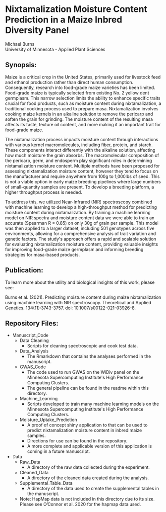 # Nixtamalization Moisture Content Prediction in a Maize Inbred Diversity Panel
Michael Burns <br> University of Minnesota - Applied Plant Sciences

## Synopsis:
Maize is a critical crop in the United States, primarily used for livestock feed and ethanol production rather than direct 
human consumption. Consequently, research into food-grade maize varieties has been limited. Food-grade maize is typically 
selected from existing No. 2 yellow dent germplasm. This narrow selection limits the ability to enhance specific traits 
crucial for food products, such as moisture content during nixtamalization, a traditional cooking process used to prepare masa. 
Nixtamalization involves cooking maize kernels in an alkaline solution to remove the pericarp and soften the grain for grinding. 
The moisture content of the resulting masa affects its taste, texture oil content, and more making it an important trait for 
food-grade maize.

The nixtamalization process impacts moisture content through interactions with various kernel macromolecules, including fiber, 
protein, and starch. These components interact differently with the alkaline solution, affecting how much moisture the grain 
absorbs. The macromolecular composition of the pericarp, germ, and endosperm play significant roles in determining nixtamalization 
moisture content. Multiple methods have been proposed for assessing nixtamalization moisture content, however they tend to focus
on the manufacturer and require anywhere from 100g to 1,000lbs of seed. This is not a viable option in early maize breeding pipelines
where large numbers of small-quantity samples are present. To develop a breeding platform, a higher throughput process is needed.

To address this, we utilized Near-Infrared (NIR) spectroscopy combined with machine learning to develop a high-throughput method 
for predicting moisture content during nixtamalization. By training a machine learning model on NIR spectra and moisture content 
data we were able to train an accurate (Spearman R = 0.85) on only 30g of grain per sample. This model was then applied to a larger 
dataset, including 501 genotypes across five environments, allowing for a comprehensive analysis of trait variation and genetic factors. 
The study's approach offers a rapid and scalable solution for evaluating nixtamalization moisture content, providing valuable 
insights for improving food-grade maize germplasm and informing breeding strategies for masa-based products.

## Publication:
To learn more about the utility and biological insights of this work, please see:

Burns et al. (2021). Predicting moisture content during maize nixtamalization using machine learning with NIR spectroscopy.
Theoretical and Applied Genetics. 134(11):3743-3757.
doi: 10.1007/s00122-021-03926-8.

## Repository Files:
- Manuscript_Code
  - Data Cleaning
    - Scripts for cleaning spectroscopic and cook test data.
  - Data_Analysis
    - The Rmarkdown that contains the analyses performed in the manuscript.
  - GWAS_Code
    - The code used to run GWAS on the WiDiv panel on the Minnesota Supercomputing Institute's High Performance Computing Clusters.
    - The general pipeline can be found in the readme within this directory.
  - Machine_Learning
    - Scripts developed to train many machine learning models on the Minnesota Supercomputing Institute's High Performance Computing Clusters.
  - Moisture_Uptake_Prediction
    - A proof of concept shiny application to that can be used to predict nixtamalization moisture content in inbred maize samples.
    - Directions for use can be found in the repository.
    - A more complete and applicable version of this application is coming in a future manuscript.
- Data
  - Raw_Data
    - A directory of the raw data collected during the experiment.  
  - Cleaned_Data
    - A directory of the cleaned data created during the analysis.
  - Supplemental_Table_Data
    - A directory of the data used to create the supplemental tables in the manuscript.
  - Note: HapMap data is not included in this directory due to its size. Please see O’Connor et al. 2020 for the hapmap data used.
 
